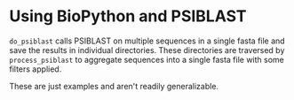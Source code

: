 # Using BioPython and PSIBLAST

`do_psiblast` calls PSIBLAST on multiple sequences in a single fasta file and
save the results in individual directories. These directories are traversed
by `process_psiblast` to aggregate sequences into a single fasta file with
some filters applied.

These are just examples and aren't readily generalizable.
